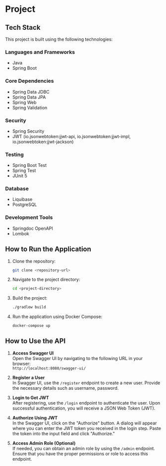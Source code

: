 # Project

## Tech Stack

This project is built using the following technologies:

### Languages and Frameworks
- Java
- Spring Boot

### Core Dependencies
- Spring Data JDBC
- Spring Data JPA
- Spring Web
- Spring Validation

### Security
- Spring Security
- JWT (io.jsonwebtoken:jjwt-api, io.jsonwebtoken:jjwt-impl, io.jsonwebtoken:jjwt-jackson)

### Testing
- Spring Boot Test
- Spring Test
- JUnit 5

### Database
- Liquibase
- PostgreSQL

### Development Tools
- Springdoc OpenAPI
- Lombok

## How to Run the Application

1. Clone the repository:

    ```bash
    git clone <repository-url>
    ```

2. Navigate to the project directory:

    ```bash
    cd <project-directory>
    ```

3. Build the project:

    ```bash
    ./gradlew build
    ```

4. Run the application using Docker Compose:

    ```bash
    docker-compose up
    ```

## How to Use the API

1. **Access Swagger UI**  
   Open the Swagger UI by navigating to the following URL in your browser:  
   `http://localhost:8080/swagger-ui/`

2. **Register a User**  
   In Swagger UI, use the `/register` endpoint to create a new user. Provide the necessary details such as username, password.

3. **Login to Get JWT**  
   After registering, use the `/login` endpoint to authenticate the user. Upon successful authentication, you will receive a JSON Web Token (JWT).

4. **Authorize Using JWT**  
   In the Swagger UI, click on the "Authorize" button. A dialog will appear where you can enter the JWT token you received in the login step. Paste the token into the input field and click "Authorize."

5. **Access Admin Role (Optional)**  
   If needed, you can obtain an admin role by using the `/admin` endpoint. Ensure that you have the proper permissions or role to access this endpoint.